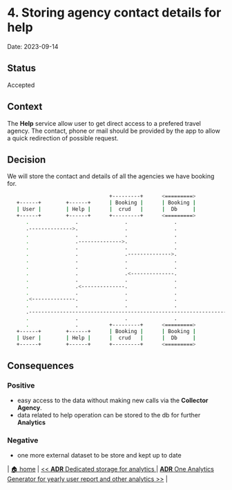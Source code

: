 # 4. Storing agency contact details for help

Date: 2023-09-14

## Status

Accepted

## Context

The **Help** service allow user to get direct access to a prefered travel agency.
The contact, phone or mail should be provided by the app to allow a quick redirection of possible request.

## Decision

We will store the contact and details of all the agencies we have booking for.

```bash
                                 +---------+      <=========>             +--------+
   +------+        +------+      | Booking |      | Booking |             | Travel |
   | User |        | Help |      |  crud   |      |  Db     |             | agency |
   +------+        +------+      +---------+      <=========>             +--------+
      .               .               .               .                       .
      .-------------->.               .               .                       .
      .               .               .               .                       .
      .               .-------------->.               .                       .
      .               .               .               .                       .
      .               .               .-------------->.                       .
      .               .               .               .                       .
      .               .               .               .                       .
      .               .               .<--------------.                       .
      .               .               .               .                       .
      .               .<--------------.               .                       .
      .               .               .               .                       .
      .<--------------.               .               .                       .
      .               .               .               .                       .
      .---------------------------------------------------------------------->.
      .               .               .               .                       .
      .               .          +---------+      <=========>             +--------+
   +------+        +------+      | Booking |      | Booking |             | Travel |
   | User |        | Help |      |  crud   |      |  Db     |             | agency |
   +------+        +------+      +---------+      <=========>             +--------+

```


## Consequences

### Positive

- easy access to the data without making new calls via the **Collector Agency**.
- data related to help operation can be stored to the db for further **Analytics**

### Negative

- one more external dataset to be store and kept up to date

| [🏠 home](../../README.md#adr) | [<< **ADR** Dedicated storage for analytics ](./0003-dedicated-db-for-analytics-usage.md) | [**ADR** One Analytics Generator for yearly user report and other analytics >>](./0005-data-reporter-and-analytics-generator.md) |
